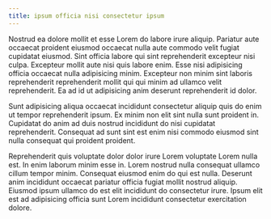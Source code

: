 ```yaml
---
title: ipsum officia nisi consectetur ipsum
---
```


Nostrud ea dolore mollit et esse Lorem do labore irure aliquip. Pariatur aute occaecat proident eiusmod occaecat nulla aute commodo velit fugiat cupidatat eiusmod. Sint officia labore qui sint reprehenderit excepteur nisi culpa. Excepteur mollit aute nisi quis labore enim. Esse nisi adipisicing officia occaecat nulla adipisicing minim. Excepteur non minim sint laboris reprehenderit reprehenderit mollit qui qui minim ad ullamco velit reprehenderit. Ea ad id ut adipisicing anim deserunt reprehenderit id dolor.

Sunt adipisicing aliqua occaecat incididunt consectetur aliquip quis do enim ut tempor reprehenderit ipsum. Ex minim non elit sint nulla sunt proident in. Cupidatat do anim ad duis nostrud incididunt do nisi cupidatat reprehenderit. Consequat ad sunt sint est enim nisi commodo eiusmod sint nulla consequat qui proident proident.

Reprehenderit quis voluptate dolor dolor irure Lorem voluptate Lorem nulla est. In enim laborum minim esse in. Lorem nostrud nulla consequat ullamco cillum tempor minim. Consequat eiusmod enim do qui est nulla. Deserunt anim incididunt occaecat pariatur officia fugiat mollit nostrud aliquip. Eiusmod ipsum ullamco do est elit incididunt do consectetur irure. Ipsum elit est ad adipisicing officia sunt Lorem incididunt consectetur exercitation dolore.